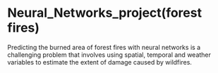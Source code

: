 # Neural_Networks_project(forest fires)
Predicting the burned area of forest fires with neural networks is a challenging problem that involves using spatial, temporal and weather variables to estimate the extent of damage caused by wildfires.
